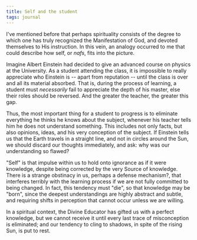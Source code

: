 ```yaml
---
title: Self and the student
tags: journal
---
```


I've mentioned before that perhaps spirituality consists of the degree to
which one has truly recognized the Manifestation of God, and devoted
themselves to His instruction. In this vein, an analogy occurred to me that
could describe how self, or *nafs*, fits into the picture.

Imagine Albert Einstein had decided to give an advanced course on physics at
the University. As a student attending the class, it is impossible to really
appreciate who Einstein is -- apart from reputation -- until the class is over
and all its material absorbed. That is, during the process of learning, a
student must *necessarily* fail to appreciate the depth of his master, else
their roles should be reversed. And the greater the teacher, the greater this
gap.

Thus, the most important thing for a student to progress is to eliminate
everything he thinks he knows about the subject, whenever his teacher tells
him he does not understand something. This includes not only facts, but also
opinions, ideas, and his very conception of the subject. If Einstein tells us
that the Earth travels in a straight line, and not in circles around the Sun,
we should discard our thoughts immediately, and ask: why was our understanding
so flawed?

"Self" is that impulse within us to hold onto ignorance as if it were
knowledge, despite being corrected by the very Source of knowledge. There is a
strange obstinacy in us, perhaps a defense mechanism?, that interferes
terribly with the learning process if we are not fully committed to being
changed. In fact, this tendency must "die", so that knowledge may be "born",
since the deepest understandings are highly abstract and subtle, and requiring
shifts in perception that cannot occur unless we are willing.

In a spiritual context, the Divine Educator has gifted us with a perfect
knowledge, but we cannot receive it until every last trace of misconception is
eliminated; and our tendency to cling to shadows, in spite of the rising Sun,
is put to rest.
